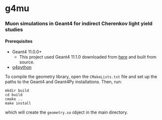 # g4mu
### Muon simulations in Geant4 for indirect Cherenkov light yield studies



#### Prerequisites
* Geant4 11.0.0+
  * This project used Geant4 11.1.0 downloaded from [here](https://gitlab.cern.ch/geant4/geant4/-/archive/v11.1.0/geant4-v11.1.0.tar.gz) and built from source.
* [g4python](https://github.com/koichi-murakami/g4python.git)

To compile the geometry library, open the `CMakeLists.txt` file and set up the paths to the Geant4 and Geant4Py installations. Then, run:

```
mkdir build
cd build
cmake ..
make install
```
which will create the `geometry.so` object in the main directory.
